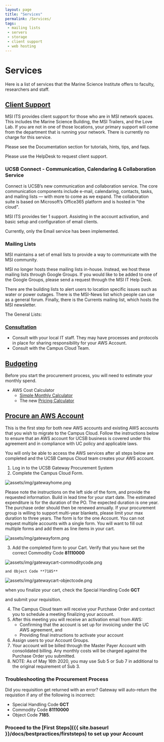 ```yaml
---
layout: page
title: "Services"
permalink: /Services/
tags:
 - mailing lists
 - servers
 - storage
 - client support
 - web hosting
---
```


# Services

Here is a list of services that the Marine Science Institute offers to faculty, researchers and staff. 

## [Client Support](#support)

MSI ITS provides client support for those who are in MSI network spaces. This includes the Marine Science Building, the MSI Trailers, and the Love Lab. If you are not in one of those locations, your primary support will come from the department that is running your network. There is currently no charge for this service.

Please see the Documentation section for tutorials, hints, tips, and faqs.

Please use the HelpDesk to request client support.

### UCSB Connect - Communication, Calendaring & Collaboration Service

Connect is UCSB’s new communication and collaboration service. The core communication components include e-mail, calendaring, contacts, tasks, and mailing lists — with more to come as we expand. The collaboration suite is based on Microsoft’s Office365 platform and is hosted in "the cloud".

MSI ITS provides tier 1 support. Assisting in the account activation, and basic setup and configuration of email clients.

Currently, only the Email service has been implemented.

### Mailing Lists

MSI maintains a set of email lists to provide a way to communicate with the MSI community.

MSI no longer hosts these mailing lists in-house. Instead, we host these mailing lists through Google Groups. If you would like to be added to one of the Google Groups, please send a request through the MSI IT Help Desk. 

There are the building lists to alert users to location specific issues such as water or power outages. There is the MSI-News list which people can use as a general forum. Finally, there is the Currents mailing list, which hosts the MSI newsletter.

The General Lists:

### [Consultation](#consult)

*   Consult with your local IT staff. They may have processes and protocols in place for sharing responsibility for your AWS Account.
*   Consult with the Campus Cloud Team.

## [Budgeting](#budgeting)

Before you start the procurement process, you will need to estimate your monthly spend.

*   AWS Cost Calculator
    *   [Simple Monthly Calculator](https://calculator.s3.amazonaws.com/index.html)
	  *   The new [Pricing Calculator](https://calculator.aws/#/)

## [Procure an AWS Account](#procurement)

This is the first step for both new AWS accounts and existing AWS accounts that you wish to migrate to the Campus Cloud.
Follow the instructions below to ensure that an AWS account for UCSB business is covered under this agreement and in compliance with UC policy and applicable laws.

You will only be able to access the AWS services after all steps below are completed and the UCSB Campus Cloud team creates your AWS account.

1.  Log in to the UCSB Gateway Procurement System
2.  Complete the Campus Cloud Form.

![assets/img/gatewayhome.png]({{site.url}}assets/img/gatewayhome.png)

   Please note the instructions on the left side of the form, and provide the requested information. Build in lead time for your start date. The estimated expenditure is for the duration of the PO.
   The expected duration is one year. The purchase order should then be renewed annually. If your procurement group is willing to support multi-year blankets, please limit your max duration to three years.
   The form is for the one Account. You can not request multiple accounts with a single form. You will want to fill out multiple forms and add them as line items in your cart.

  ![assets/img/gatewayform.png]({{site.url}}assets/img/gatewayform.png)

3.  Add the completed form to your Cart.
     Verify that you have set the correct Commodity Code **81110000**

![assets/img/gatewaycart-commoditycode.png]({{site.url}}assets/img/gatewaycart-commoditycode.png)

    and Object Code **7185**

  ![assets/img/gatewaycart-objectcode.png]({{site.url}}assets/img/gatewaycart-objectcode.png)	 

   when you finalize your cart, check the Special Handling Code **GCT**

   and submit your requisition.

4.  The Campus Cloud team will receive your Purchase Order and contact you to schedule a meeting finalizing your account.
5.  After this meeting you will receive an activation email from AWS:
    *  Confirming that the account is set up for invoicing under the UC AWS agreement, and
    *  Providing final instructions to activate your account
6.  Assign users to your Account Groups.
7.  Your account will be billed through the Master Payer Account with consolidated billing. Any monthly costs will be charged against the Purchase Order you submitted.
8.  NOTE: As of May 16th 2020, you may use Sub 5 or Sub 7 in additional to the original requirement of Sub 3. 

### Troubleshooting the Procurement Process

 Did you requisition get returned with an error? Gateway will auto-return the requistion if any of the following is incorrect:

*   Special Handling Code __GCT__
*   Commodity Code __81110000__
*   Object Code __7185__.

### Proceed to the [First Steps]({{ site.baseurl }}/docs/bestpractices/firststeps) to set up your Account
